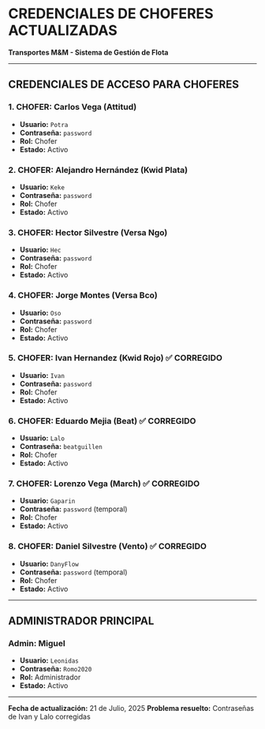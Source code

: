 # CREDENCIALES DE CHOFERES ACTUALIZADAS
**Transportes M&M - Sistema de Gestión de Flota**

---

## CREDENCIALES DE ACCESO PARA CHOFERES

### 1. CHOFER: Carlos Vega (Attitud)
- **Usuario:** `Potra`
- **Contraseña:** `password`
- **Rol:** Chofer
- **Estado:** Activo

### 2. CHOFER: Alejandro Hernández (Kwid Plata)
- **Usuario:** `Keke`
- **Contraseña:** `password`
- **Rol:** Chofer
- **Estado:** Activo

### 3. CHOFER: Hector Silvestre (Versa Ngo)
- **Usuario:** `Hec`
- **Contraseña:** `password`
- **Rol:** Chofer
- **Estado:** Activo

### 4. CHOFER: Jorge Montes (Versa Bco)
- **Usuario:** `Oso`
- **Contraseña:** `password`
- **Rol:** Chofer
- **Estado:** Activo

### 5. CHOFER: Ivan Hernandez (Kwid Rojo) ✅ CORREGIDO
- **Usuario:** `Ivan`
- **Contraseña:** `password`
- **Rol:** Chofer
- **Estado:** Activo

### 6. CHOFER: Eduardo Mejia (Beat) ✅ CORREGIDO
- **Usuario:** `Lalo`
- **Contraseña:** `beatguillen`
- **Rol:** Chofer
- **Estado:** Activo

### 7. CHOFER: Lorenzo Vega (March) ✅ CORREGIDO
- **Usuario:** `Gaparin`
- **Contraseña:** `password` (temporal)
- **Rol:** Chofer
- **Estado:** Activo

### 8. CHOFER: Daniel Silvestre (Vento) ✅ CORREGIDO  
- **Usuario:** `DanyFlow`
- **Contraseña:** `password` (temporal)
- **Rol:** Chofer
- **Estado:** Activo

---

## ADMINISTRADOR PRINCIPAL

### Admin: Miguel
- **Usuario:** `Leonidas`
- **Contraseña:** `Romo2020`
- **Rol:** Administrador
- **Estado:** Activo

---

**Fecha de actualización:** 21 de Julio, 2025
**Problema resuelto:** Contraseñas de Ivan y Lalo corregidas